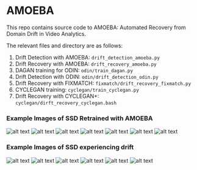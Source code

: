 # AMOEBA

This repo contains source code to AMOEBA: Automated Recovery from Domain Drift in Video Analytics.

The relevant files and directory are as follows:

1. Drift Detection with AMOEBA: `drift_detection_amoeba.py`
2. Drift Recovery with AMOEBA: `drift_recovery_amoeba.py`
3. DAGAN training for ODIN: `odin/train_dagan.py`
4. Drift Detection with ODIN: `odin/drift_detection_odin.py`
5. Drift Recovery with FIXMATCH: `fixmatch/drift_recovery_fixmatch.py`
6. CYCLEGAN training: `cyclegan/train_cyclegan.py`
7. Drift Recovery with CYCLEGAN+: `cyclegan/dirft_recovery_cyclegan.bash`


### Example Images of SSD Retrained with AMOEBA

![alt text](images/amoebaA.jpg)
![alt text](images/amoebaB.jpg)
![alt text](images/amoebaC.jpg)
![alt text](images/amoebaD.jpg)
![alt text](images/amoebaE.jpg)
![alt text](images/amoebaF.jpg)
![alt text](images/amoebanight.jpg)

### Example Images of SSD experiencing drift

![alt text](images/baselineA.jpg)
![alt text](images/baselineB.jpg)
![alt text](images/baselineC.jpg)
![alt text](images/baselineD.jpg)
![alt text](images/baselineE.jpg)
![alt text](images/baselineF.jpg)


